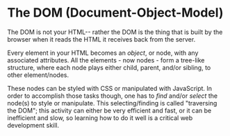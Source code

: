 # The DOM (Document-Object-Model)

The DOM is not your HTML-- rather the DOM is the thing that is built by the browser when it reads the HTML it receives back from the server. 

Every element in your HTML becomes an *object*, or node, with any associated attributes. All the elements - now nodes - form a tree-like structure, where each node plays either child, parent, and/or sibling, to other element/nodes. 

These nodes can be styled with CSS or manipulated with JavaScript. In order to accomplish those tasks though, one has to *find* and/or *select* the node(s) to style or manipulate. This selecting/finding is called "traversing the DOM"; this activity can either be very efficient and fast, or it can be inefficient and slow, so learning how to do it well is a critical web development skill.  
